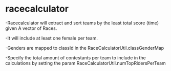 # racecalculator

-Racecalculator will extract and sort teams by the least total score (time)
 given A vector of Races.

-It will include at least one female per team.

-Genders are mapped to classId in the RaceCalculatorUtil.classGenderMap

-Specify the total amount of contestants per team to include in the calculations by setting the param 
 RaceCalculatorUtil.numTopRidersPerTeam 
